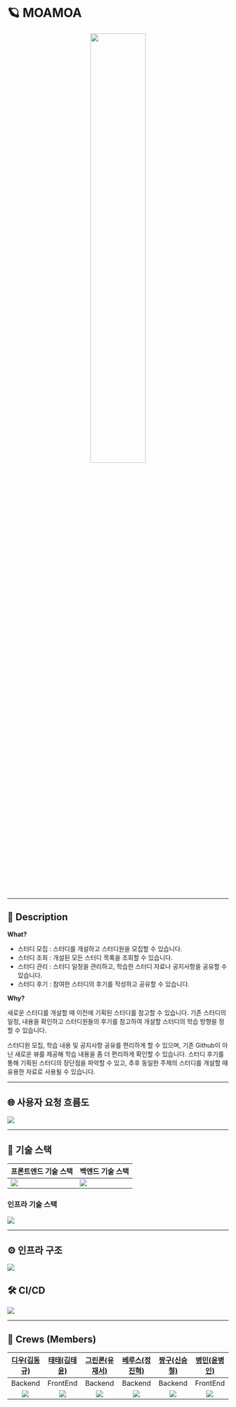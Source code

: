 # 🪐 MOAMOA

<p align="center">
  <img src="https://user-images.githubusercontent.com/61091307/195328070-acd1d81f-2818-4931-be2c-f54e8365d30f.png" width="50%" />
</p>

---

## 📝 Description

**What?**

- 스터디 모집 : 스터디를 개설하고 스터디원을 모집할 수 있습니다.
- 스터디 조회 : 개설된 모든 스터디 목록을 조회할 수 있습니다.
- 스터디 관리 : 스터디 일정을 관리하고, 학습한 스터디 자료나 공지사항을 공유할 수 있습니다.
- 스터디 후기 : 참여한 스터디의 후기를 작성하고 공유할 수 있습니다.

**Why?**

새로운 스터디를 개설할 때 이전에 기획된 스터디를 참고할 수 있습니다. 기존 스터디의 일정, 내용을 확인하고 스터디원들의 후기를 참고하여 개설할 스터디의 학습 방향을 정할 수 있습니다.

스터디원 모집, 학습 내용 및 공지사항 공유를 편리하게 할 수 있으며, 기존 Github이 아닌 새로운 뷰를 제공해 학습 내용을 좀 더 편리하게 확인할 수 있습니다. 스터디 후기를 통해 기획된 스터디의 장단점을 파악할 수 있고, 추후 동일한 주제의 스터디를 개설할 때 유용한 자료로 사용될 수 있습니다.

---

## 🌐 사용자 요청 흐름도

<p align="left">
  <img src="https://user-images.githubusercontent.com/61091307/195348433-2d28a9e4-1adb-4d13-a640-bd4e522048cb.png" />
</p>

---

## 🚀 기술 스택

| 프론트엔드 기술 스택                                                                                                | 백엔드 기술 스택                                                                                                    |
| ------------------------------------------------------------------------------------------------------------------- | ------------------------------------------------------------------------------------------------------------------- |
| <img src="https://user-images.githubusercontent.com/68623798/198697857-e6bf9b3b-69a2-4c08-9c9b-acecfeeb5279.png" /> | <img src="https://user-images.githubusercontent.com/61091307/195329972-3a9c93f8-1e0c-4d5a-b3b6-8d5f065b6dc2.png" /> |

### 인프라 기술 스택

<p align="left">
  <img src="https://user-images.githubusercontent.com/61091307/195334688-66c0aea8-dc30-40b8-b57b-71e9b0f94318.png" />
</p>

---

## ⚙️ 인프라 구조

<p align="left">
  <img src="https://user-images.githubusercontent.com/61091307/195333113-76b5549a-ad10-456c-9746-34886f13137f.png" />
</p>

## 🛠 CI/CD

<p align="left">
  <img src="https://user-images.githubusercontent.com/61091307/195333213-41325640-1fb8-45ca-a335-995b0da1e20c.png" />
</p>

---

## 🙂 Crews (Members)

|             [디우(김동규)](https://github.com/tco0427)             |             [태태(김태윤)](https://github.com/nan-noo)             |          [그린론(유재서)](https://github.com/jaejae-yoo)           |           [베루스(정진혁)](https://github.com/wilgur513)           |             [짱구(신승철)](https://github.com/sc0116)              |           [병민(윤병인)](https://github.com/airman5573)            |
| :----------------------------------------------------------------: | :----------------------------------------------------------------: | :----------------------------------------------------------------: | :----------------------------------------------------------------: | :----------------------------------------------------------------: | :----------------------------------------------------------------: |
|                              Backend                               |                              FrontEnd                              |                              Backend                               |                              Backend                               |                              Backend                               |                              FrontEnd                              |
| <img src="https://avatars.githubusercontent.com/u/57028386?v=4" /> | <img src="https://avatars.githubusercontent.com/u/54002105?v=4" /> | <img src="https://avatars.githubusercontent.com/u/61091307?v=4" /> | <img src="https://avatars.githubusercontent.com/u/25394140?v=4" /> | <img src="https://avatars.githubusercontent.com/u/47477359?v=4" /> | <img src="https://avatars.githubusercontent.com/u/68623798?v=4" /> |
